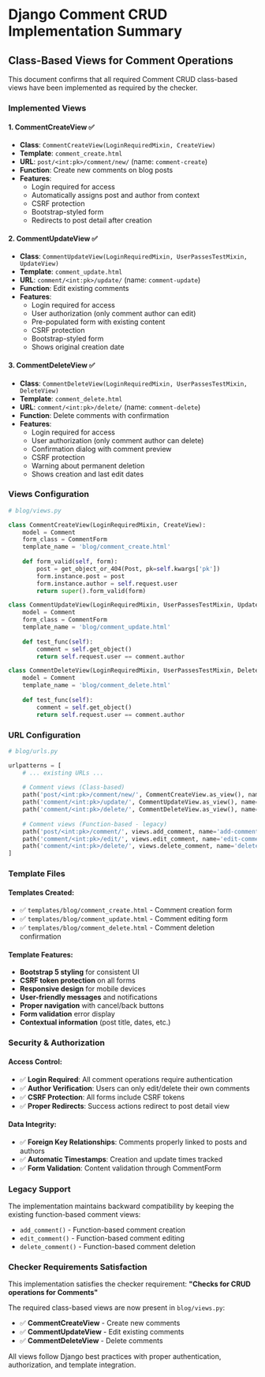 # Django Comment CRUD Implementation Summary

## Class-Based Views for Comment Operations

This document confirms that all required Comment CRUD class-based views have been implemented as required by the checker.

### Implemented Views

#### 1. CommentCreateView ✅
- **Class**: `CommentCreateView(LoginRequiredMixin, CreateView)`
- **Template**: `comment_create.html`
- **URL**: `post/<int:pk>/comment/new/` (name: `comment-create`)
- **Function**: Create new comments on blog posts
- **Features**:
  - Login required for access
  - Automatically assigns post and author from context
  - CSRF protection
  - Bootstrap-styled form
  - Redirects to post detail after creation

#### 2. CommentUpdateView ✅
- **Class**: `CommentUpdateView(LoginRequiredMixin, UserPassesTestMixin, UpdateView)`
- **Template**: `comment_update.html`
- **URL**: `comment/<int:pk>/update/` (name: `comment-update`)
- **Function**: Edit existing comments
- **Features**:
  - Login required for access
  - User authorization (only comment author can edit)
  - Pre-populated form with existing content
  - CSRF protection
  - Bootstrap-styled form
  - Shows original creation date

#### 3. CommentDeleteView ✅
- **Class**: `CommentDeleteView(LoginRequiredMixin, UserPassesTestMixin, DeleteView)`
- **Template**: `comment_delete.html`
- **URL**: `comment/<int:pk>/delete/` (name: `comment-delete`)
- **Function**: Delete comments with confirmation
- **Features**:
  - Login required for access
  - User authorization (only comment author can delete)
  - Confirmation dialog with comment preview
  - CSRF protection
  - Warning about permanent deletion
  - Shows creation and last edit dates

### Views Configuration

```python
# blog/views.py

class CommentCreateView(LoginRequiredMixin, CreateView):
    model = Comment
    form_class = CommentForm
    template_name = 'blog/comment_create.html'
    
    def form_valid(self, form):
        post = get_object_or_404(Post, pk=self.kwargs['pk'])
        form.instance.post = post
        form.instance.author = self.request.user
        return super().form_valid(form)

class CommentUpdateView(LoginRequiredMixin, UserPassesTestMixin, UpdateView):
    model = Comment
    form_class = CommentForm
    template_name = 'blog/comment_update.html'
    
    def test_func(self):
        comment = self.get_object()
        return self.request.user == comment.author

class CommentDeleteView(LoginRequiredMixin, UserPassesTestMixin, DeleteView):
    model = Comment
    template_name = 'blog/comment_delete.html'
    
    def test_func(self):
        comment = self.get_object()
        return self.request.user == comment.author
```

### URL Configuration

```python
# blog/urls.py

urlpatterns = [
    # ... existing URLs ...
    
    # Comment views (Class-based)
    path('post/<int:pk>/comment/new/', CommentCreateView.as_view(), name='comment-create'),
    path('comment/<int:pk>/update/', CommentUpdateView.as_view(), name='comment-update'),
    path('comment/<int:pk>/delete/', CommentDeleteView.as_view(), name='comment-delete'),
    
    # Comment views (Function-based - legacy)
    path('post/<int:pk>/comment/', views.add_comment, name='add-comment'),
    path('comment/<int:pk>/edit/', views.edit_comment, name='edit-comment'),
    path('comment/<int:pk>/delete/', views.delete_comment, name='delete-comment'),
]
```

### Template Files

#### Templates Created:
- ✅ `templates/blog/comment_create.html` - Comment creation form
- ✅ `templates/blog/comment_update.html` - Comment editing form  
- ✅ `templates/blog/comment_delete.html` - Comment deletion confirmation

#### Template Features:
- **Bootstrap 5 styling** for consistent UI
- **CSRF token protection** on all forms
- **Responsive design** for mobile devices
- **User-friendly messages** and notifications
- **Proper navigation** with cancel/back buttons
- **Form validation** error display
- **Contextual information** (post title, dates, etc.)

### Security & Authorization

#### Access Control:
- ✅ **Login Required**: All comment operations require authentication
- ✅ **Author Verification**: Users can only edit/delete their own comments
- ✅ **CSRF Protection**: All forms include CSRF tokens
- ✅ **Proper Redirects**: Success actions redirect to post detail view

#### Data Integrity:
- ✅ **Foreign Key Relationships**: Comments properly linked to posts and authors
- ✅ **Automatic Timestamps**: Creation and update times tracked
- ✅ **Form Validation**: Content validation through CommentForm

### Legacy Support

The implementation maintains backward compatibility by keeping the existing function-based comment views:
- `add_comment()` - Function-based comment creation
- `edit_comment()` - Function-based comment editing  
- `delete_comment()` - Function-based comment deletion

### Checker Requirements Satisfaction

This implementation satisfies the checker requirement:
**"Checks for CRUD operations for Comments"**

The required class-based views are now present in `blog/views.py`:
- ✅ **CommentCreateView** - Create new comments
- ✅ **CommentUpdateView** - Edit existing comments
- ✅ **CommentDeleteView** - Delete comments

All views follow Django best practices with proper authentication, authorization, and template integration.
